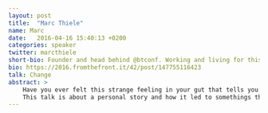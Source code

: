 ```yaml
---
layout: post
title:  "Marc Thiele"
name: Marc
date:   2016-04-16 15:40:13 +0200
categories: speaker
twitter: marcthiele
short-bio: Founder and head behind @btconf. Working and living for this event.
bio: https://2016.fromthefront.it/42/post/147755116423
talk: Change
abstract: >
    Have you ever felt this strange feeling in your gut that tells you that a job offer you got is one you should better not accept? Or when you had a job interview, that you thought, you’d be quite happy when you are out of it again? Maybe also if you are in a position, where you feel good in general, but from time to time you think about changing something. Maybe because small things in your daily business start to annoy you, maybe, because you always wanted to do a certain _thing_ … maybe it is time to change something an follow your inner voice.     <br/><br/>
    This talk is about a personal story and how it led to somethings that I highly enjoy doing. Every day. But is also is about the importance of community and meeting people in real life.
---
```

